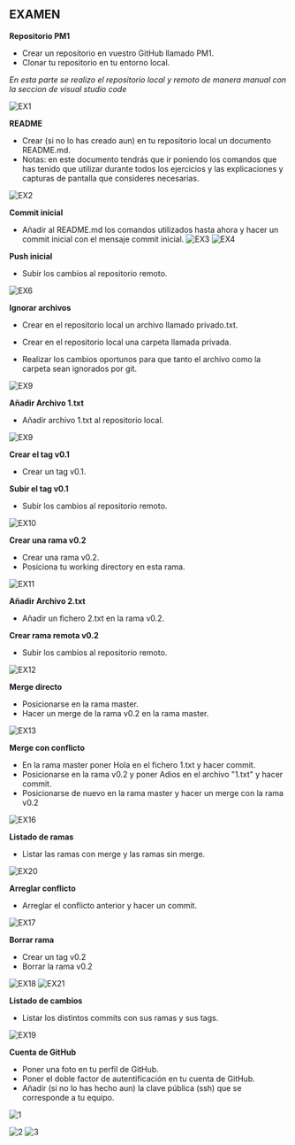 ## EXAMEN 

**Repositorio PM1**

* Crear un repositorio en vuestro GitHub llamado PM1. 
* Clonar tu repositorio en tu entorno local. 

*En esta parte se realizo el repositorio local y remoto de manera manual con la seccion de visual studio code*



![EX1](https://user-images.githubusercontent.com/70531734/191497646-74115623-0127-4729-888f-ef3eeb79c07f.PNG)

**README**

* Crear (si no lo has creado aun) en tu repositorio local un documento README.md. 
* Notas: en este documento tendrás que ir poniendo los comandos que has tenido que utilizar durante todos    los ejercicios y las explicaciones y capturas de pantalla que consideres necesarias.

![EX2](https://user-images.githubusercontent.com/70531734/191498651-28fb2ac5-8400-4b49-921a-0799885b0bce.PNG)


**Commit inicial** 

* Añadir al README.md los comandos utilizados hasta ahora y hacer un commit inicial con el mensaje commit inicial. 
![EX3](https://user-images.githubusercontent.com/70531734/191498810-2a9634b9-6c39-401b-a5cc-b750fa3e1960.PNG)
![EX4](https://user-images.githubusercontent.com/70531734/191498828-0b7cf9b3-8f8d-4d41-b441-f8de04729e9f.PNG)

**Push inicial**

* Subir los cambios al repositorio remoto. 

![EX6](https://user-images.githubusercontent.com/70531734/191498867-6764d55e-2088-43e5-8876-5bba183b1e84.PNG)

**Ignorar archivos**

* Crear en el repositorio local un archivo llamado privado.txt. 
 
* Crear en el repositorio local una carpeta llamada privada. 
 
* Realizar los cambios oportunos para que tanto el archivo como la carpeta sean ignorados por git. 

![EX9](https://user-images.githubusercontent.com/70531734/191499467-6795a911-7048-4db9-bca2-fa203e1d5e1e.PNG)


**Añadir Archivo 1.txt**

* Añadir archivo 1.txt al repositorio local. 

![EX9](https://user-images.githubusercontent.com/70531734/191499467-6795a911-7048-4db9-bca2-fa203e1d5e1e.PNG)

**Crear el tag v0.1**

* Crear un tag v0.1. 
 
**Subir el tag v0.1**

* Subir los cambios al repositorio remoto. 

![EX10](https://user-images.githubusercontent.com/70531734/191499681-dc136075-27db-4ebf-bd4f-f321a1a8d562.PNG)

**Crear una rama v0.2** 

* Crear una rama v0.2. 
* Posiciona tu working directory en esta rama. 

![EX11](https://user-images.githubusercontent.com/70531734/191499833-a0b44068-9d26-4dd7-b311-a4a845486871.PNG)
 

**Añadir Archivo 2.txt** 

* Añadir un fichero 2.txt en la rama v0.2. 
 
**Crear rama remota v0.2** 

* Subir los cambios al repositorio remoto. 


![EX12](https://user-images.githubusercontent.com/70531734/191500399-42dc90c9-13cc-45f0-9b65-2d6d1e8295ab.PNG)

**Merge directo** 

* Posicionarse en la rama master. 
* Hacer un merge de la rama v0.2 en la rama master. 

![EX13](https://user-images.githubusercontent.com/70531734/191500576-e997c0f6-7e3a-4d34-8149-6a9c888c1d44.PNG)

**Merge con conflicto** 

* En la rama master poner Hola en el fichero 1.txt y hacer commit. 
* Posicionarse en la rama v0.2 y poner Adios en el archivo "1.txt" y hacer commit. 
* Posicionarse de nuevo en la rama master y hacer un merge con la rama v0.2 

![EX16](https://user-images.githubusercontent.com/70531734/191500731-646a6956-7f6c-4f07-8d4d-22749a1e58f7.PNG)


**Listado de ramas** 

* Listar las ramas con merge y las ramas sin merge. 

![EX20](https://user-images.githubusercontent.com/70531734/191501297-132fae4d-ba2b-4aed-9037-cdab16e9864a.PNG)

 
**Arreglar conflicto** 

* Arreglar el conflicto anterior y hacer un commit. 

![EX17](https://user-images.githubusercontent.com/70531734/191501061-ef407309-36af-41b0-9df7-252584064605.PNG)
 
**Borrar rama** 

* Crear un tag v0.2 
* Borrar la rama v0.2 

![EX18](https://user-images.githubusercontent.com/70531734/191500994-c761a147-72a8-4836-8591-0e6a7712e79c.PNG)
![EX21](https://user-images.githubusercontent.com/70531734/191501153-35805756-e673-474a-9461-edc471b0f251.PNG)
 
**Listado de cambios** 

* Listar los distintos commits con sus ramas y sus tags. 

![EX19](https://user-images.githubusercontent.com/70531734/191501371-54707a91-4dfb-4569-9100-30745dfa7373.PNG)

**Cuenta de GitHub** 

* Poner una foto en tu perfil de GitHub. 
* Poner el doble factor de autentificación en tu cuenta de GitHub. 
* Añadir (si no lo has hecho aun) la clave pública (ssh) que se corresponde a tu equipo. 

![1](https://user-images.githubusercontent.com/70531734/191503318-ac124ba0-4a03-41a4-a144-3bf0b252b2e8.PNG)

![2](https://user-images.githubusercontent.com/70531734/191503330-1e7b645b-39a4-46c6-9071-7fe8399a23de.PNG)
![3](https://user-images.githubusercontent.com/70531734/191503343-cfffc62f-32fd-4f0c-8de7-03029a8396fa.PNG)




